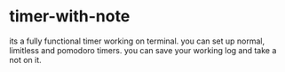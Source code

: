 # timer-with-note
its a fully functional timer working on terminal. you can set up normal, limitless and pomodoro timers. you can save your working log and take a not on it.
